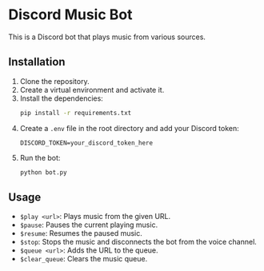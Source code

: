 # Discord Music Bot

This is a Discord bot that plays music from various sources.

## Installation

1. Clone the repository.
2. Create a virtual environment and activate it.
3. Install the dependencies:
    ```bash
    pip install -r requirements.txt
    ```
4. Create a `.env` file in the root directory and add your Discord token:
    ```plaintext
    DISCORD_TOKEN=your_discord_token_here
    ```
5. Run the bot:
    ```bash
    python bot.py
    ```

## Usage

- `$play <url>`: Plays music from the given URL.
- `$pause`: Pauses the current playing music.
- `$resume`: Resumes the paused music.
- `$stop`: Stops the music and disconnects the bot from the voice channel.
- `$queue <url>`: Adds the URL to the queue.
- `$clear_queue`: Clears the music queue.
